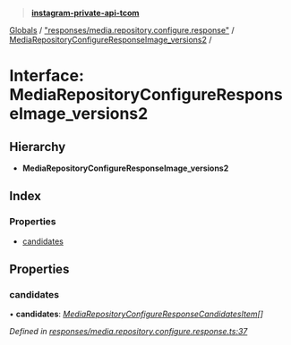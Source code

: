 > **[instagram-private-api-tcom](../README.md)**

[Globals](../README.md) / ["responses/media.repository.configure.response"](../modules/_responses_media_repository_configure_response_.md) / [MediaRepositoryConfigureResponseImage_versions2](_responses_media_repository_configure_response_.mediarepositoryconfigureresponseimage_versions2.md) /

# Interface: MediaRepositoryConfigureResponseImage_versions2

## Hierarchy

* **MediaRepositoryConfigureResponseImage_versions2**

## Index

### Properties

* [candidates](_responses_media_repository_configure_response_.mediarepositoryconfigureresponseimage_versions2.md#candidates)

## Properties

###  candidates

• **candidates**: *[MediaRepositoryConfigureResponseCandidatesItem](_responses_media_repository_configure_response_.mediarepositoryconfigureresponsecandidatesitem.md)[]*

*Defined in [responses/media.repository.configure.response.ts:37](https://github.com/cuonglnhust/instagram-private-api-tcom/blob/3e16058/src/responses/media.repository.configure.response.ts#L37)*